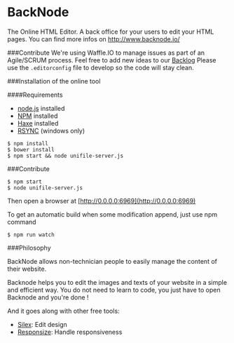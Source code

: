 BackNode
========

The Online HTML Editor. A back office for your users to edit your HTML pages. You can find more infos on http://www.backnode.io/

###Contribute
We're using Waffle.IO to manage issues as part of an Agile/SCRUM process. Feel free to add new ideas to our [Backlog](https://waffle.io/silexlabs/BackNode)
Please use the `.editorconfig` file to develop so the code will stay clean.

###Installation of the online tool

####Requirements

* [node.js](http://nodejs.org/) installed
* [NPM](https://www.npmjs.com/) installed
* [Haxe](http://haxe.org/download/) installed
* [RSYNC](http://www.rsync.net/resources/howto/windows_rsync.html) (windows only)

```shell
$ npm install
$ bower install
$ npm start && node unifile-server.js
```

###Contribute

```shell
$ npm start
$ node unifile-server.js
```
Then open a browser at [http://0.0.0.0:6969](http://0.0.0.0:6969)

To get an automatic build when some modification append, just use npm command
```shell
$ npm run watch
```

###Philosophy

BackNode allows non-technician people to easily manage the content of their website.

Backnode helps you to edit the images and texts of your website in a simple and efficient way. You do not need to learn to code, you just have to open Backnode and you're done !

And it goes along with other free tools:
* [Silex](http://www.silex.me/): Edit design
* [Responsize](http://www.responsize.org/): Handle responsiveness
